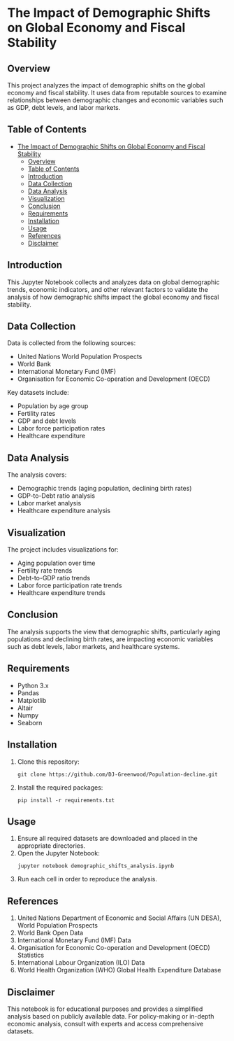 # The Impact of Demographic Shifts on Global Economy and Fiscal Stability

## Overview

This project analyzes the impact of demographic shifts on the global economy and fiscal stability. It uses data from reputable sources to examine relationships between demographic changes and economic variables such as GDP, debt levels, and labor markets.

## Table of Contents

- [The Impact of Demographic Shifts on Global Economy and Fiscal Stability](#the-impact-of-demographic-shifts-on-global-economy-and-fiscal-stability)
  - [Overview](#overview)
  - [Table of Contents](#table-of-contents)
  - [Introduction](#introduction)
  - [Data Collection](#data-collection)
  - [Data Analysis](#data-analysis)
  - [Visualization](#visualization)
  - [Conclusion](#conclusion)
  - [Requirements](#requirements)
  - [Installation](#installation)
  - [Usage](#usage)
  - [References](#references)
  - [Disclaimer](#disclaimer)

## Introduction

This Jupyter Notebook collects and analyzes data on global demographic trends, economic indicators, and other relevant factors to validate the analysis of how demographic shifts impact the global economy and fiscal stability.

## Data Collection

Data is collected from the following sources:
- United Nations World Population Prospects
- World Bank
- International Monetary Fund (IMF)
- Organisation for Economic Co-operation and Development (OECD)

Key datasets include:
- Population by age group
- Fertility rates
- GDP and debt levels
- Labor force participation rates
- Healthcare expenditure

## Data Analysis

The analysis covers:
- Demographic trends (aging population, declining birth rates)
- GDP-to-Debt ratio analysis
- Labor market analysis
- Healthcare expenditure analysis

## Visualization

The project includes visualizations for:
- Aging population over time
- Fertility rate trends
- Debt-to-GDP ratio trends
- Labor force participation rate trends
- Healthcare expenditure trends

## Conclusion

The analysis supports the view that demographic shifts, particularly aging populations and declining birth rates, are impacting economic variables such as debt levels, labor markets, and healthcare systems.

## Requirements

- Python 3.x
- Pandas
- Matplotlib
- Altair
- Numpy
- Seaborn

## Installation

1. Clone this repository:
   ```
   git clone https://github.com/DJ-Greenwood/Population-decline.git
   ```
2. Install the required packages:
   ```
   pip install -r requirements.txt
   ```

## Usage

1. Ensure all required datasets are downloaded and placed in the appropriate directories.
2. Open the Jupyter Notebook:
   ```
   jupyter notebook demographic_shifts_analysis.ipynb
   ```
3. Run each cell in order to reproduce the analysis.

## References

1. United Nations Department of Economic and Social Affairs (UN DESA), World Population Prospects
2. World Bank Open Data
3. International Monetary Fund (IMF) Data
4. Organisation for Economic Co-operation and Development (OECD) Statistics
5. International Labour Organization (ILO) Data
6. World Health Organization (WHO) Global Health Expenditure Database

## Disclaimer

This notebook is for educational purposes and provides a simplified analysis based on publicly available data. For policy-making or in-depth economic analysis, consult with experts and access comprehensive datasets.